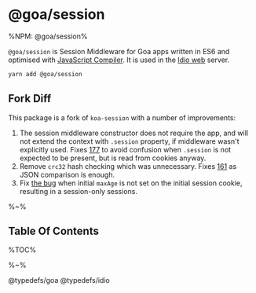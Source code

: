 # @goa/session

%NPM: @goa/session%

`@goa/session` is Session Middleware for Goa apps written in ES6 and optimised with [JavaScript Compiler](https://www.compiler.page). It is used in the [Idio web](https://www.idio.cc) server.

```sh
yarn add @goa/session
```

## Fork Diff

This package is a fork of `koa-session` with a number of improvements:

1. The session middleware constructor does not require the app, and will not extend the context with `.session` property, if middleware wasn't explicitly used. Fixes [177](https://github.com/koajs/session/issues/177) to avoid confusion when `.session` is not expected to be present, but is read from cookies anyway.
1. Remove `crc32` hash checking which was unnecessary. Fixes [161](https://github.com/koajs/session/issues/161) as JSON comparison is enough.
1. Fix [the bug](https://github.com/koajs/session/pull/175) when initial `maxAge` is not set on the initial session cookie, resulting in a session-only sessions.

%~%

## Table Of Contents

%TOC%

%~%

<include-typedefs>@typedefs/goa</include-typedefs>
<include-typedefs>@typedefs/idio</include-typedefs>